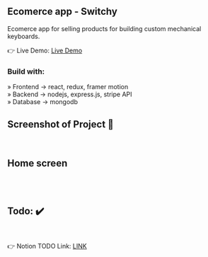 <div align='center'><img style="width:20%"></div>

<h2>Ecomerce app - Switchy</h2>
<p>Ecomerce app for selling products for building custom mechanical keyboards.</p>

👉 Live Demo: <a href='https://ecommerce-keyboard-store.vercel.app/'>Live Demo</a>

<h3>Build with:</h3>

» Frontend -> react, redux, framer motion
<br>
» Backend -> nodejs, express.js, stripe API
<br>
» Database -> mongodb

<h2>Screenshot of Project 📸</h2>
<br>

## Home screen

<div align='center'>

<img src="">

</div>

<br>
<br>

<h2>Todo: ✔️</h2>
<br>

👉 Notion TODO Link: <a href='https://www.notion.so/petartopic/Ecomerce-App-TODO-15e0fad0a2cb402ebefabdd6db860dfc?pvs=4'>LINK</a>

<br>
